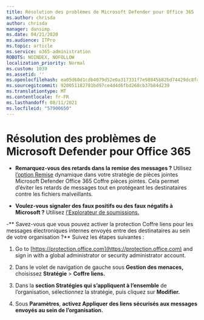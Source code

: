 ```yaml
---
title: Résolution des problèmes de Microsoft Defender pour Office 365
ms.author: chrisda
author: chrisda
manager: dansimp
ms.date: 04/21/2020
ms.audience: ITPro
ms.topic: article
ms.service: o365-administration
ROBOTS: NOINDEX, NOFOLLOW
localization_priority: Normal
ms.custom: 1039
ms.assetid: ''
ms.openlocfilehash: ea05d60d1cdb4079d52e0a317331f7e98845b82bd74429dc8fa63377c2527a74
ms.sourcegitcommit: 920051182781bd97ce4d4d6fbd268cb37b84d239
ms.translationtype: MT
ms.contentlocale: fr-FR
ms.lasthandoff: 08/11/2021
ms.locfileid: "57900650"
---
```

# <a name="troubleshooting-microsoft-defender-for-office-365"></a>Résolution des problèmes de Microsoft Defender pour Office 365

- **Remarquez-vous des retards dans la remise des messages ?** Utilisez [l’option Remise](https://docs.microsoft.com/microsoft-365/security/office-365-security/dynamic-delivery-and-previewing) dynamique dans votre stratégie de pièces jointes Microsoft Defender Office 365 Coffre pièces jointes. Cela permet d’éviter les retards de messages tout en protégeant les destinataires contre les fichiers malveillants.

- **Voulez-vous signaler des faux positifs ou des faux négatifs à Microsoft ?** Utilisez [l’Explorateur de soumissions.](https://protection.office.com/reportsubmission)

-** Savez-vous que vous pouvez activer la protection Coffre liens pour les messages électroniques internes envoyés entre des destinataires au sein de votre organisation ?** Suivez les étapes suivantes :

  1. Go to [https://protection.office.com](https://protection.office.com) and sign in with a global administrator or security administrator account.

  2. Dans le volet de navigation de gauche sous **Gestion des menaces,** choisissez **Stratégie** \> **Coffre liens.**

  3. Dans la **section Stratégies qui s’appliquent à l’ensemble** de l’organisation, sélectionnez la stratégie, puis cliquez sur **Modifier.**

  4. Sous **Paramètres**, **activez Appliquer des liens sécurisés aux messages envoyés au sein de l’organisation.**
